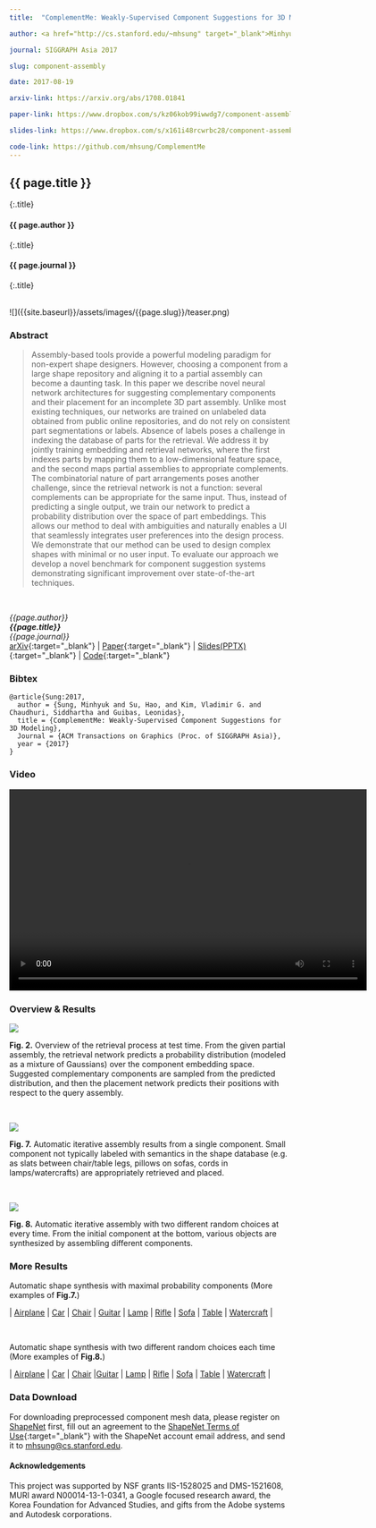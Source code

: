 ```yaml
---
title:  "ComplementMe: Weakly-Supervised Component Suggestions for 3D Modeling"

author: <a href="http://cs.stanford.edu/~mhsung" target="_blank">Minhyuk Sung</a>, <a href="http://ai.stanford.edu/~haosu/" target="_blank">Hao Su</a>, <a href="http://vova.kim" target="_blank">Vladimir G. Kim</a>, <a href="https://www.cse.iitb.ac.in/~sidch/" target="_blank">Siddhartha Chaudhuri</a>, and <a href="https://geometry.stanford.edu/member/guibas/" target="_blank:">Leonidas Guibas</a>

journal: SIGGRAPH Asia 2017

slug: component-assembly

date: 2017-08-19

arxiv-link: https://arxiv.org/abs/1708.01841

paper-link: https://www.dropbox.com/s/kz06kob99iwwdg7/component-assembly.pdf?dl=1

slides-link: https://www.dropbox.com/s/x161i48rcwrbc28/component-assembly-presentation.pptx?dl=1

code-link: https://github.com/mhsung/ComplementMe
---
```



## {{ page.title }}
{:.title}
#### {{ page.author }}
{:.title}
#### {{ page.journal }}
{:.title}

<br />
![]({{site.baseurl}}/assets/images/{{page.slug}}/teaser.png)

### Abstract
>Assembly-based tools provide a powerful modeling paradigm for non-expert shape designers. However, choosing a component from a large shape repository and aligning it to a partial assembly can become a daunting task. In this paper we describe novel neural network architectures for suggesting complementary components and their placement for an incomplete 3D part assembly. Unlike most existing techniques, our networks are trained on unlabeled data obtained from public online repositories, and do not rely on consistent part segmentations or labels. Absence of labels poses a challenge in indexing the database of parts for the retrieval. We address it by jointly training embedding and retrieval networks, where the first indexes parts by mapping them to a low-dimensional feature space, and the second maps partial assemblies to appropriate complements. The combinatorial nature of part arrangements poses another challenge, since the retrieval network is not a function: several complements can be appropriate for the same input. Thus, instead of predicting a single output, we train our network to predict a probability distribution over the space of part embeddings. This allows our method to deal with ambiguities and naturally enables a UI that seamlessly integrates user preferences into the design process. We demonstrate that our method can be used to design complex shapes with minimal or no user input. To evaluate our approach we develop a novel benchmark for component suggestion systems demonstrating significant improvement over state-of-the-art techniques.
<br />

*{{page.author}}<br>
**{{page.title}}**<br>
{{page.journal}}*<br>
[arXiv]({{page.arxiv-link}}){:target="_blank"}  |  [Paper]({{page.paper-link}}){:target="_blank"}  |  [Slides(PPTX)]({{page.slides-link}}){:target="_blank"}  |  [Code]({{page.code-link}}){:target="_blank"}

### Bibtex
```
@article{Sung:2017,
  author = {Sung, Minhyuk and Su, Hao, and Kim, Vladimir G. and Chaudhuri, Siddhartha and Guibas, Leonidas},
  title = {ComplementMe: Weakly-Supervised Component Suggestions for 3D Modeling},
  Journal = {ACM Transactions on Graphics (Proc. of SIGGRAPH Asia)}, 
  year = {2017}
}
```

### Video
<p align="center">
  <video width="640" height="360" controls preload>
    <source src="{{site.baseurl}}/assets/videos/{{page.slug}}/{{page.slug}}.webm"></source> 
  </video>
</p>

### Overview & Results

![]({{site.baseurl}}/assets/images/{{page.slug}}/figure_2.png)
<p class="caption">
<b>Fig. 2.</b> Overview of the retrieval process at test time. From the given partial assembly, the retrieval network predicts a probability distribution (modeled as a mixture of Gaussians) over the component embedding space. Suggested complementary components are sampled from the predicted distribution, and then the placement network predicts their positions with respect to the query assembly.
</p><br>

![]({{site.baseurl}}/assets/images/{{page.slug}}/figure_7.png)
<p class="caption">
<b>Fig. 7.</b> Automatic iterative assembly results from a single component. Small component not typically labeled with semantics in the shape database (e.g. as slats between chair/table legs, pillows on sofas, cords in lamps/watercrafts) are appropriately retrieved and placed.
</p><br>

![]({{site.baseurl}}/assets/images/{{page.slug}}/figure_8.png)
<p class="caption">
<b>Fig. 8.</b> Automatic iterative assembly with two different random choices at every time. From the initial component at the bottom, various objects are synthesized
by assembling different components.
</p>

### More Results
Automatic shape synthesis with maximal probability components (More examples of <b>Fig.7.</b>) <br>

| <a href="https://shapenet.cs.stanford.edu/media/minhyuk/ComplementMe/images/assembly_max_prob/Airplane/index.html" target="_blank">Airplane</a> | <a href="https://shapenet.cs.stanford.edu/media/minhyuk/ComplementMe/images/assembly_max_prob/Car/index.html" target="_blank">Car</a> | <a href="https://shapenet.cs.stanford.edu/media/minhyuk/ComplementMe/images/assembly_max_prob/Chair/index.html" target="_blank">Chair</a> | <a href="https://shapenet.cs.stanford.edu/media/minhyuk/ComplementMe/images/assembly_max_prob/Guitar/index.html" target="_blank">Guitar</a> | <a href="https://shapenet.cs.stanford.edu/media/minhyuk/ComplementMe/images/assembly_max_prob/Lamp/index.html" target="_blank">Lamp</a> | <a href="https://shapenet.cs.stanford.edu/media/minhyuk/ComplementMe/images/assembly_max_prob/Rifle/index.html" target="_blank">Rifle</a> | <a href="https://shapenet.cs.stanford.edu/media/minhyuk/ComplementMe/images/assembly_max_prob/Sofa/index.html" target="_blank">Sofa</a> | <a href="https://shapenet.cs.stanford.edu/media/minhyuk/ComplementMe/images/assembly_max_prob/Table/index.html" target="_blank">Table</a> | <a href="https://shapenet.cs.stanford.edu/media/minhyuk/ComplementMe/images/assembly_max_prob/Watercraft/index.html" target="_blank">Watercraft</a> |

<br>

Automatic shape synthesis with two different random choices each time (More examples of <b>Fig.8.</b>) <br>

| <a href="https://shapenet.cs.stanford.edu/media/minhyuk/ComplementMe/images/assembly_bin_tree/Airplane/index.html" target="_blank">Airplane</a> | <a href="https://shapenet.cs.stanford.edu/media/minhyuk/ComplementMe/images/assembly_bin_tree/Car/index.html" target="_blank">Car</a> | <a href="https://shapenet.cs.stanford.edu/media/minhyuk/ComplementMe/images/assembly_bin_tree/Chair/index.html" target="_blank">Chair</a> |<a href="https://shapenet.cs.stanford.edu/media/minhyuk/ComplementMe/images/assembly_bin_tree/Guitar/index.html" target="_blank">Guitar</a> | <a href="https://shapenet.cs.stanford.edu/media/minhyuk/ComplementMe/images/assembly_bin_tree/Lamp/index.html" target="_blank">Lamp</a> | <a href="https://shapenet.cs.stanford.edu/media/minhyuk/ComplementMe/images/assembly_bin_tree/Rifle/index.html" target="_blank">Rifle</a> | <a href="https://shapenet.cs.stanford.edu/media/minhyuk/ComplementMe/images/assembly_bin_tree/Sofa/index.html" target="_blank">Sofa</a> | <a href="https://shapenet.cs.stanford.edu/media/minhyuk/ComplementMe/images/assembly_bin_tree/Table/index.html" target="_blank">Table</a> | <a href="https://shapenet.cs.stanford.edu/media/minhyuk/ComplementMe/images/assembly_bin_tree/Watercraft/index.html" target="_blank">Watercraft</a> |

### Data Download
For downloading preprocessed component mesh data, please register on <a href="https://www.shapenet.org/" target="_blank">ShapeNet</a> first, fill out an agreement to the [ShapeNet Terms of Use]({{site.baseurl}}/assets/misc/ShapeNet_Terms_of_Use.pdf){:target="_blank"} with the ShapeNet account email address, and send it to <a href="mailto:mhsung@cs.stanford.edu">mhsung@cs.stanford.edu</a>.

#### Acknowledgements
This project was supported by NSF grants IIS-1528025 and DMS-1521608, MURI award N00014-13-1-0341, a Google focused research award, the Korea Foundation for Advanced Studies, and gifts from the Adobe systems and Autodesk corporations.

<br />
